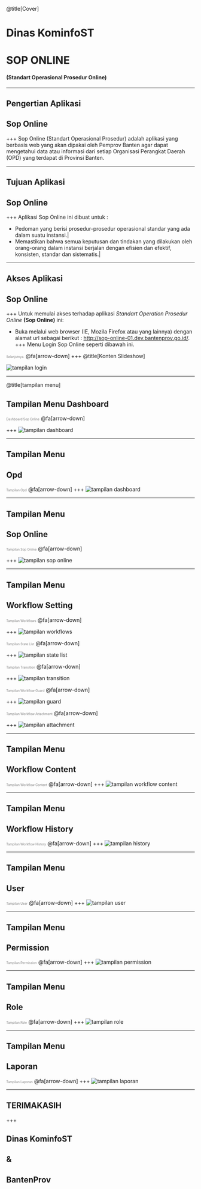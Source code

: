 @title[Cover]

# Dinas KominfoST
# SOP ONLINE 
#### (<span class="white">Standart Operasional Prosedur Online</span>)

---

## Pengertian Aplikasi
## <span class="white">Sop Online</span>

+++
Sop Online (Standart Operasional Prosedur) adalah aplikasi yang berbasis web yang akan dipakai oleh Pemprov Banten agar dapat mengetahui data atau informasi dari setiap Organisasi Perangkat Daerah (OPD) yang terdapat di Provinsi Banten.

---
## Tujuan Aplikasi
## <span class="white">Sop Online</span>

+++
Aplikasi Sop Online ini dibuat untuk :

- Pedoman yang berisi prosedur-prosedur operasional standar yang ada dalam suatu instansi.|
- Memastikan bahwa semua keputusan dan tindakan yang dilakukan oleh orang-orang dalam instansi berjalan dengan efisien dan efektif, konsisten, standar dan sistematis.|

---
## Akses Aplikasi 
## <span class="white">Sop Online</span>

+++
Untuk memulai akses terhadap aplikasi *Standart Operation Prosedur Online* **(Sop Online)** ini: 
- Buka melalui web browser (IE, Mozila Firefox atau yang lainnya) dengan alamat url sebagai berikut : http://sop-online-01.dev.bantenprov.go.id/.
+++
Menu Login Sop Online seperti dibawah ini.

<span style="font-size:0.6em; color:gray">Selanjutnya.</span>
@fa[arrow-down]
+++
@title[Konten Slideshow]

![tampilan login](/assets/images/01-login.png)

---

@title[tampilan menu]

## Tampilan Menu <span class="white">Dashboard</span>
<span style="font-size:0.6em; color:gray">Dashboard <span class="white">Sop Online</span></span>
@fa[arrow-down]

+++
![tampilan dashboard](/assets/images/02-tampilan-dashboard.png)

---
## Tampilan Menu 
## <span class="white">Opd</span>
<span style="font-size:0.6em; color:gray">Tampilan <span class="white">Opd</span></span>
@fa[arrow-down]
+++
![tampilan dashboard](/assets/images/03-tampilan-opd.png)

---
## Tampilan Menu
## <span class="white">Sop Online</span>
<span style="font-size:0.6em; color:gray">Tampilan <span class="white">Sop Online</span></span>
@fa[arrow-down]

+++
![tampilan sop online](/assets/images/04-tampilan-sop-online.png)

---
## Tampilan Menu 
## <span class="white">Workflow Setting</span>
<span style="font-size:0.6em; color:gray">Tampilan <span class="white">Workflows</span></span>
@fa[arrow-down]

+++
![tampilan workflows](/assets/images/05-tampilan-workflows.png)

<span style="font-size:0.6em; color:gray">Tampilan <span class="white">State List</span></span>
@fa[arrow-down]

+++
![tampilan state list](/assets/images/06-tampilan-statelist.png)

<span style="font-size:0.6em; color:gray">Tampilan <span class="white">Transition</span></span>
@fa[arrow-down]

+++
![tampilan transition](/assets/images/07-tampilan-transition.png)

<span style="font-size:0.6em; color:gray">Tampilan <span class="white">Workflow Guard</span></span>
@fa[arrow-down]

+++
![tampilan guard](/assets/images/08-tampilan-workflow-guard.png)

<span style="font-size:0.6em; color:gray">Tampilan <span class="white">Workflow Attachment</span></span>
@fa[arrow-down]

+++
![tampilan attachment](/assets/images/09-tampilan-workflow-attachment.png)

---

## Tampilan Menu 
## <span class="white">Workflow Content</span>
<span style="font-size:0.6em; color:gray">Tampilan <span class="white">Workflow Content</span></span>
@fa[arrow-down]
+++
![tampilan workflow content](/assets/images/10-tampilan-workflow-content.png)

---
## Tampilan Menu 
## <span class="white">Workflow History</span>
<span style="font-size:0.6em; color:gray">Tampilan <span class="white">Workflow History</span></span>
@fa[arrow-down]
+++
![tampilan history](/assets/images/11-tampilan-workflow-history.png)

---
## Tampilan Menu 
## <span class="white">User</span>
<span style="font-size:0.6em; color:gray">Tampilan <span class="white">User</span></span>
@fa[arrow-down]
+++
![tampilan user](/assets/images/12-tampilan-user.png)

---
## Tampilan Menu 
## <span class="white">Permission</span>
<span style="font-size:0.6em; color:gray">Tampilan <span class="white">Permission</span></span>
@fa[arrow-down]
+++
![tampilan permission](/assets/images/13-tampilan-permission.png)

---
## Tampilan Menu 
## <span class="white">Role</span>
<span style="font-size:0.6em; color:gray">Tampilan <span class="white">Role</span></span>
@fa[arrow-down]
+++
![tampilan role](/assets/images/14-tampilan-role.png)

---
## Tampilan Menu 
## <span class="white">Laporan</span>
<span style="font-size:0.6em; color:gray">Tampilan <span class="white">Laporan</span></span>
@fa[arrow-down]
+++
![tampilan laporan](/assets/images/15-tampilan-laporan.png)

---

## TERIMAKASIH
+++
## Dinas <span class="white">KominfoST</span>
## &
## Banten<span class="white">Prov</span>
